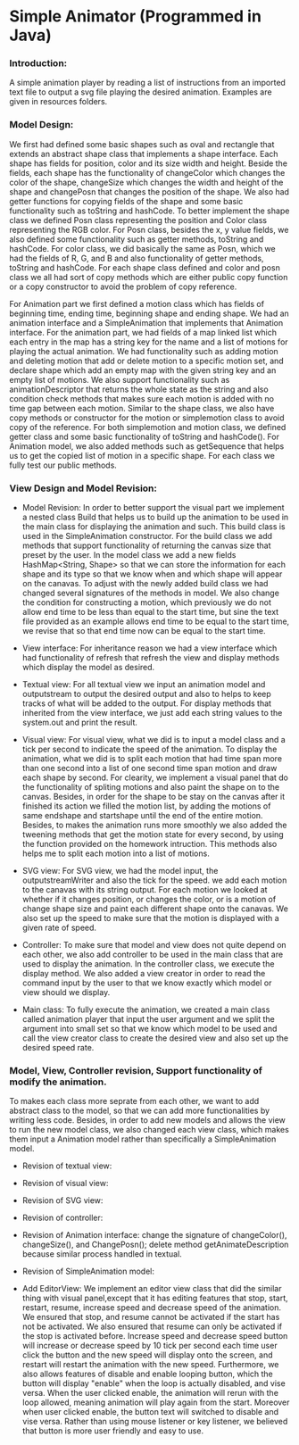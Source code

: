 # Simple Animator (Programmed in Java)
### Introduction:
A simple animation player by reading a list of instructions from an imported text file to output a svg file playing the desired animation. Examples are given in resources folders. 

### Model Design:
We first had defined some basic shapes such as oval and rectangle that extends an abstract shape
class that implements a shape interface. Each shape has fields for position, color and its size
width and height. Beside the fields, each shape has the functionality of changeColor which changes
the color of the shape, changeSize which changes the width and height of the shape and changePosn
that changes the position of the shape. We also had getter functions for copying fields of the
shape and some basic functionality such as toString and hashCode. To better implement the shape
class we defined Posn class representing the position and Color class representing the RGB color.
For Posn class, besides the x, y value fields, we also defined some functionality such as getter
methods, toString and hashCode. For color class, we did basically the same as Posn, which we had
the fields of R, G, and B and also functionality of getter methods, toString and hashCode. For each
shape class defined and color and posn class we all had sort of copy methods which are either
public copy function or a copy constructor to avoid the problem of copy reference.

For Animation part we first defined a motion class which has fields of beginning time, ending time,
beginning shape and ending shape. We had an animation interface and a SimpleAnimation that
implements that Animation interface. For the animation part, we had fields of a map linked list
which each entry in the map has a string key for the name and a list of motions for playing the
actual animation. We had functionality such as adding motion and deleting motion that add or delete
motion to a specific motion set, and declare shape which add an empty map with the given string
key and an empty list of motions. We also support functionality such as animationDescriptor that
returns the whole state as the string and also condition check methods that makes sure each
motion is added with no time gap between each motion. Similar to the shape class, we also have
copy methods or constructor for the motion or simplemotion class to avoid copy of the reference.
For both simplemotion and motion class, we defined getter class and some basic functionality of
toString and hashCode(). For Animation model, we also added methods such as getSequence that helps
us to get the copied list of motion in a specific shape. For each class we fully test our public
methods.


### View Design and Model Revision:
- Model Revision:
    In order to better support the visual part we implement a nested class Build that helps us to build up the animation to be used in the main class for displaying the animation and such. This build class is used in the SimpleAnimation constructor. For the build class we add methods that support functionality of returning the canvas size that preset by the user. In the model class we add a new fields HashMap<String, Shape> so that we can store the information for each shape and its type so that we know when and which shape will appear on the canavas. To adjust with the newly added build class we had changed several signatures of the methods in model.
  We also change the condition for constructing a motion, which previously we do not allow end time to be less than equal to the start time, but sine the text file provided as an example allows end time to be equal to the start time, we revise that so that end time now can be equal to the start time.

- View interface:
  For inheritance reason we had a view interface which had functionality of refresh that refresh
  the view and display methods which display the model as desired.

- Textual view:
  For all textual view we input an animation model and outputstream to output the desired output and also to helps to keep tracks of what will be added to the output. For display methods that inherited from the view interface, we just add each string values to the system.out and print the result.

- Visual view:
   For visual view, what we did is to input a model class and a tick per second to indicate the speed of the animation. To display the animation, what we did is to split each motion that had time span more than one second into a list of one second time span motion and draw each shape by second. For clearity, we implement a visual panel that do the functionality of spliting motions and also paint the shape on to the canvas. Besides, in order for the shape to be stay on the canvas after it finished its action we filled the motion list, by adding the motions of same endshape and startshape until the end of the entire motion. Besides, to makes the animation runs more smoothly we also added the tweening methods that get the motion state for every second, by using the function provided on the homework intruction. This methods also helps me to split each motion into a list of motions.

- SVG view:
   For SVG view, we had the model input, the outputstreamWriter and also the tick for the speed. we add each motion to the canavas with its string output. For each motion we looked at whether if it changes position, or changes the color, or is a motion of change shape size and paint each different shape onto the canavas. We also set up the speed to make sure that the motion is displayed with a given rate of speed.

- Controller:
   To make sure that model and view does not quite depend on each other, we also add controller to be used in the main class that are used to display the animation. In the controller class, we execute the display method. We also added a view creator in order to read the command input by the user to that we know exactly which model or view should we display.

- Main class: To fully execute the animation, we created a main class called animation player that input the user argument and we split the argument into small set so that we know which model to be used and call the view creator class to create the desired view and also set up the desired speed rate.



### Model, View, Controller revision, Support functionality of modify the animation.
To makes each class more seprate from each other, we want to add abstract class to the model,
so that we can add more functionalities by writing less code.
Besides, in order to add new models and allows the view to run the new model class, we also changed
each view class, which makes them input a Animation model rather than specifically a SimpleAnimation
model.

- Revision of textual view:
- Revision of visual view:
- Revision of SVG view:
- Revision of controller:
- Revision of Animation interface:
    change the signature of changeColor(), changeSize(), and ChangePosn();
    delete method getAnimateDescription because similar process handled in textual.
- Revision of SimpleAnimation model:

- Add EditorView:
  We implement an editor view class that did the similar thing with visual panel,except that
  it has editing features that stop, start, restart, resume, increase speed and decrease speed
  of the animation. We ensured that stop, and resume cannot be activated if the start
  has not be activated. We also ensured that resume can only be activated if the stop is activated
  before. Increase speed and decrease speed button will increase or decrease speed by 10 tick
  per second each time user click the button and the new speed will display onto the screen, and
  restart will restart the animation with the new speed. Furthermore, we also allows features of
  disable and enable looping button, which the button will display "enable" when the loop is
  actually disabled, and vise versa. When the user clicked enable, the animation will rerun with
  the loop allowed, meaning animation will play again from the start. Moreover when user clicked
  enable, the button text will switched to disable and vise versa. Rather than using mouse listener
  or key listener, we believed that button is more user friendly and easy to use.

